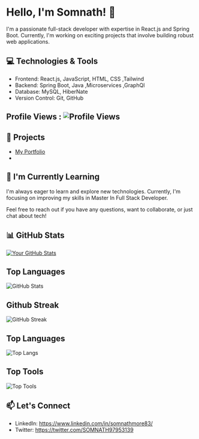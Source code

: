 # Hello, I'm Somnath! 👋

I'm a passionate full-stack developer with expertise in React.js and Spring Boot. Currently, I'm working on exciting projects that involve building robust web applications.

## 💻 Technologies & Tools

- Frontend: React.js, JavaScript, HTML, CSS ,Tailwind
- Backend: Spring Boot, Java ,Microservices ,GraphQl
- Database: MySQL, HiberNate
- Version Control: Git, GitHub

## Profile Views : ![Profile Views](https://profile-counter.glitch.me/somnath-more/count.svg)

## 🚀 Projects

- [My Portfolio](https://smore83.github.io/somnath_Profile/)
- 

## 🌱 I'm Currently Learning

I'm always eager to learn and explore new technologies. Currently, I'm focusing on improving my skills in Master In Full Stack Developer.


Feel free to reach out if you have any questions, want to collaborate, or just chat about tech!

## 📊 GitHub Stats

[![Your GitHub Stats](https://github-readme-stats.vercel.app/api?username=somnath-more&count_private=true&show_icons=true&theme=radical)](https://github.com/somnath-more/github-readme-stats)

## Top Languages
![GitHub Stats](https://github-readme-stats.vercel.app/api/top-langs/?username=somnath-more&layout=compact)

## Github Streak
![GitHub Streak](https://github-readme-streak-stats.herokuapp.com/?user=somnath-more)

## Top Languages
![Top Langs](https://github-readme-stats.vercel.app/api/top-langs/?username=somnath-more&layout=compact)
## Top Tools
![Top Tools](https://github-readme-stats.vercel.app/api/toolbox/somnath-more)

## 📫 Let's Connect

- LinkedIn: https://www.linkedin.com/in/somnathmore83/
- Twitter: https://twitter.com/SOMNATH97953139
